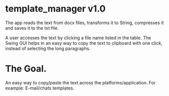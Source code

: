 # template_manager v1.0

The app reads the text from docx files, transforms it to String, compresses it and saves it to the txt file. 

A user accesses the text by clicking a file name listed in the table.
The Swing GUI helps in an easy way to copy the text to clipboard with one click, instead of selecting the long paragraphs. 

# The Goal. 
An easy way to copy/paste the text across the platforms/application. For example: E-mail/chats templates.

